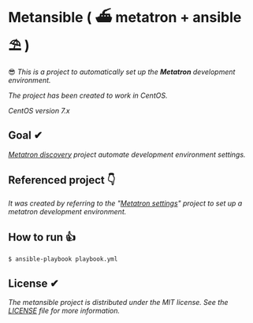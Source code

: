 # Metansible ( ⛴ metatron + ansible ⛱ )
😎 *This is a project to automatically set up the **Metatron** development environment.*

*The project has been created to work in CentOS.*

*CentOS version 7.x*

## Goal ✔︎

*[Metatron discovery](https://github.com/metatron-app/metatron-discovery) project automate development environment settings.*


## Referenced project 👇

*It was created by referring to the "[Metatron settings](https://github.com/ninezero90hy/metatron-settings)" project to set up a metatron development environment.*

## How to run 👍

```shell
$ ansible-playbook playbook.yml
```

## License ✔︎
*The metansible project is distributed under the MIT license. See the [LICENSE](LICENSE) file for more information.*
